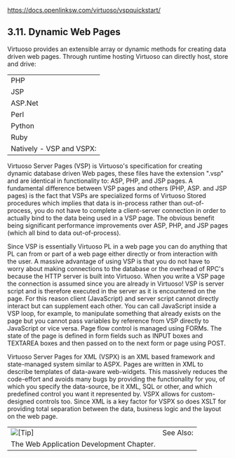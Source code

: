 https://docs.openlinksw.com/virtuoso/vspquickstart/
## 3.11. Dynamic Web Pages

Virtuoso provides an extensible array or dynamic methods for creating data driven web pages. Through runtime hosting Virtuoso can directly host, store and drive:

|   |
|---|
|PHP|
|JSP|
|ASP.Net|
|Perl|
|Python|
|Ruby|
|Natively - VSP and VSPX:|

Virtuoso Server Pages (VSP) is Virtuoso's specification for creating dynamic database driven Web pages, these files have the extension ".vsp" and are identical in functionality to: ASP, PHP, and JSP pages. A fundamental difference between VSP pages and others (PHP, ASP. and JSP pages) is the fact that VSPs are specialized forms of Virtuoso Stored procedures which implies that data is in-process rather than out-of-process, you do not have to complete a client-server connection in order to actually bind to the data being used in a VSP page. The obvious benefit being significant performance improvements over ASP, PHP, and JSP pages (which all bind to data out-of-process).

Since VSP is essentially Virtuoso PL in a web page you can do anything that PL can from or part of a web page either directly or from interaction with the user. A massive advantage of using VSP is that you do not have to worry about making connections to the database or the overhead of RPC's because the HTTP server is built into Virtuoso. When you write a VSP page the connection is assumed since you are already in Virtuoso! VSP is server script and is therefore executed in the server as it is encountered on the page. For this reason client (JavaScript) and server script cannot directly interact but can supplement each other. You can call JavaScript inside a VSP loop, for example, to manipulate something that already exists on the page but you cannot pass variables by reference from VSP directly to JavaScript or vice versa. Page flow control is managed using FORMs. The state of the page is defined in form fields such as INPUT boxes and TEXTAREA boxes and then passed on to the next form or page using POST.

Virtuoso Server Pages for XML (VSPX) is an XML based framework and state-managed system similar to ASPX. Pages are written in XML to describe templates of data-aware web-widgets. This massively reduces the code-effort and avoids many bugs by providing the functionality for you, of which you specify the data-source, be it XML, SQL or other, and which predefined control you want it represented by. VSPX allows for custom-designed controls too. Since XML is a key factor for VSPX so does XSLT for providing total separation between the data, business logic and the layout on the web page.

|   |   |
|---|---|
|![[Tip]](https://docs.openlinksw.com/virtuoso/vspquickstart/images/tip.png)|See Also:|
|The Web Application Development Chapter.|